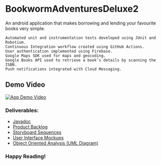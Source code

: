 # BookwormAdventuresDeluxe2

An android application that makes borrowing and lending your favourite books very simple.
```
Automated unit and instrumentation tests developed using JUnit and Robotium. 
Continuous Integration workflow created using GitHub Actions. 
User authentication implemented using Firebase.
Google Maps SDK used for maps and geocoding.
Google Books API used to retrieve a book’s details by scanning the ISBN. 
Push notifications integrated with Cloud Messaging.
```

## Demo Video
[![App Demo Video](http://i3.ytimg.com/vi/df8Z_c_f1sU/maxresdefault.jpg)](https://youtu.be/df8Z_c_f1sU)

### Deliverables:
- [Javadoc](https://github.com/CMPUT301F20T15/BookwormAdventuresDeluxe2-Javadocs)
- [Product Backlog](https://github.com/CMPUT301F20T15/BookwormAdventuresDeluxe2/wiki/Product-Backlog)  
- [Storyboard Sequences](https://github.com/CMPUT301F20T15/BookwormAdventuresDeluxe2/wiki/Storyboard-Sequences)
- [User Interface Mockups](https://github.com/CMPUT301F20T15/BookwormAdventuresDeluxe2/wiki/User-Interface-Mockups)    
- [Object Oriented Analysis (UML Diagram)](https://github.com/CMPUT301F20T15/BookwormAdventuresDeluxe2/wiki/Object-Oriented-Analysis-(UML-Diagram))

### Happy Reading!
